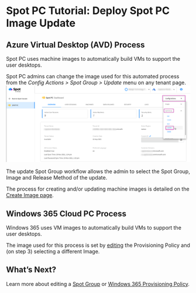 <meta name="robots" content="noindex">

# Spot PC Tutorial: Deploy Spot PC Image Update

## Azure Virtual Desktop (AVD) Process
Spot PC uses machine images to automatically build VMs to support the user desktops.

Spot PC admins can change the image used for this automated process from the _Config Actions > Spot Group > Update_ menu on any tenant page.
<br><a href="https://docs.spot.io/spot-pc/_media/tutorials-deploy-image-01.png" target="_blank"><img src="/spot-pc/_media/tutorials-deploy-image-01.png" alt="Click to Enlarge" width="1000"> </a>

The update Spot Group workflow allows the admin to select the Spot Group, Image and Release Method of the update.

The process for creating and/or updating machine images is detailed on the [Create Image page](spot-pc/tutorials/create-image).

## Windows 365 Cloud PC Process
Windows 365 uses VM images to automatically build VMs to support the user desktops.

The image used for this process is set by [editing](spot-pc/tutorials/edit-w365)  the Provisioning Policy and (on step 3) selecting a different Image.  

## What’s Next?

Learn more about editing a [Spot Group](spot-pc/tutorials/edit-spot-group) or [Windows 365 Provisioning Policy](spot-pc/tutorials/edit-w365).
